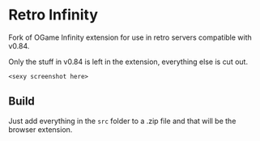 # Retro Infinity

Fork of OGame Infinity extension for use in retro servers compatible with v0.84.

Only the stuff in v0.84 is left in the extension, everything else is cut out.

```<sexy screenshot here>```

## Build

Just add everything in the `src` folder to a .zip file and that will be the browser extension.
